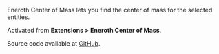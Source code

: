 Eneroth Center of Mass lets you find the center of mass for the selected entities.

Activated from **Extensions > Eneroth Center of Mass**.

Source code available at [GitHub](https://github.com/Eneroth3/Eneroth-Center-of-Mass).
